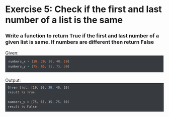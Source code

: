 # Exercise 5: Check if the first and last number of a list is the same #
### Write a function to return True if the first and last number of a given list is same. If numbers are different then return False ###

Given:
![exercise5](https://github.com/nmikelis/python_exercises/blob/main/docs/images/exercise5.png?raw=true)

Output:
![exercise5output](https://github.com/nmikelis/python_exercises/blob/main/docs/images/exercise5output.png?raw=true)
